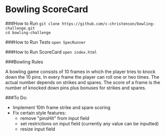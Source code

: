 
Bowling ScoreCard
=================

###How to Run
`git clone https://github.com/c-christenson/bowling-challenge.git`  
`cd bowling-challenge`

###How to Run Tests
`open SpecRunner`

###How to Run ScoreCard
`open index.html`

###Bowling Rules

A bowling game consists of 10 frames in which the player tries to knock down the 10 pins. In every frame the player can roll one or two times. The actual number depends on strikes and spares. The score of a frame is the number of knocked down pins plus bonuses for strikes and spares.

###To Do:

- Implement 10th frame strike and spare scoring
- Fix certain style features:
    - remove "pinsHit" from input field
    - set restrictions on input field (currently any value can be inputted)
    - resize input field
